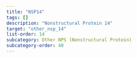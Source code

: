 ```yaml
---
title: "NSP14"
tags: []
description: "Nonstructural Protein 14"
target: "other_nsp_14"
list-order: 14
subcategory: Other NPS (Nonstructural Protein)
subcategory-order: 40
---
```


